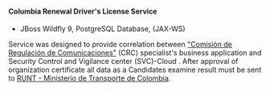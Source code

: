 #### Columbia Renewal Driver's License Service  
- JBoss Wildfly 9, PostgreSQL Database, (JAX-WS)

 Service was designed to provide correlation between ["Comisión de Regulación de Comunicaciones"](http://www.mintic.gov.co/portal/604/w3-propertyvalue-6185.html) (CRC) specialist's business application  and Security Control and Vigilance center (SVC)-Cloud . After approval of organization certificate all data as a Candidates examine result must be sent to [RUNT - Ministerio de Transporte de Colombia](https://www.mintransporte.gov.co/).
